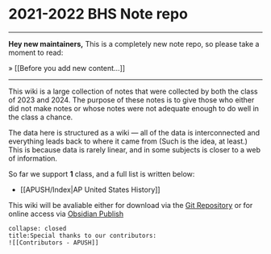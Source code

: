 # 2021-2022 BHS Note repo
---
**Hey new maintainers,**
This is a completely new note repo, so please take a moment to read:

» [[Before you add new content…]]

---

This wiki is a large collection of notes that were collected by both the class of 2023 and 2024. The purpose of these notes is to give those who either did not make notes or whose notes were not adequate enough to do well in the class a chance.

The data here is structured as a wiki — all of the data is interconnected and everything leads back to where it came from (Such is the idea, at least.) This is because data is rarely linear, and in some subjects is closer to a web of information. 

So far we support **1** class, and a full list is written below:
- [[APUSH/Index|AP United States History]]

This wiki will be avaliable either for download via the [Git Repository](tbd) or for online access via [Obsidian Publish](tbd)


```ad-note
collapse: closed
title:Special thanks to our contributors:
![[Contributors - APUSH]]
```